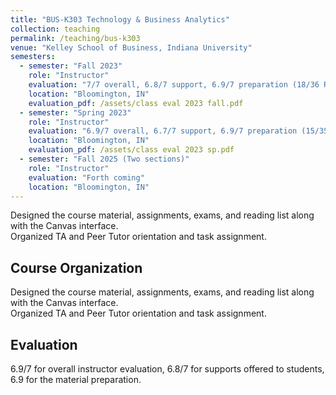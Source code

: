 ```yaml
---
title: "BUS-K303 Technology & Business Analytics"
collection: teaching
permalink: /teaching/bus-k303
venue: "Kelley School of Business, Indiana University"
semesters:
  - semester: "Fall 2023"
    role: "Instructor"
    evaluation: "7/7 overall, 6.8/7 support, 6.9/7 preparation (18/36 Responded)"
    location: "Bloomington, IN"
    evaluation_pdf: /assets/class eval 2023 fall.pdf
  - semester: "Spring 2023"
    role: "Instructor"
    evaluation: "6.9/7 overall, 6.7/7 support, 6.9/7 preparation (15/35 Responded)"
    location: "Bloomington, IN"
    evaluation_pdf: /assets/class eval 2023 sp.pdf
  - semester: "Fall 2025 (Two sections)"
    role: "Instructor"
    evaluation: "Forth coming"
    location: "Bloomington, IN"
---
```


Designed the course material, assignments, exams, and reading list along with the Canvas interface.  
Organized TA and Peer Tutor orientation and task assignment.

## Course Organization
Designed the course material, assignments, exams, and reading list along with the Canvas interface.  
Organized TA and Peer Tutor orientation and task assignment.

## Evaluation
6.9/7 for overall instructor evaluation, 6.8/7 for supports offered to students, 6.9 for the material preparation.
